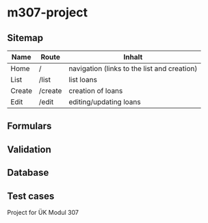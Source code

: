 # m307-project

## Sitemap

| Name   | Route   | Inhalt                                      |
|--------|---------|---------------------------------------------|
| Home   | /       | navigation (links to the list and creation) |
| List   | /list   | list loans                                  |
| Create | /create | creation of loans                           |
| Edit   | /edit   | editing/updating loans                      |

## Formulars

## Validation

## Database

## Test cases

Project for ÜK Modul 307
